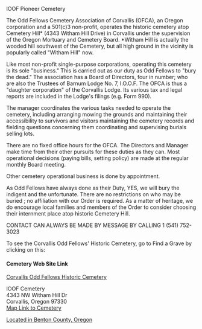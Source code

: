 IOOF Pioneer Cemetery

The Odd Fellows Cemetery Association of Corvallis (OFCA), an Oregon corporation and a 501(c)3 non-profit, operates the historic cemetery atop Cemetery Hill* (4343 Witham Hill Drive) in Corvallis under the supervision of the Oregon Mortuary and Cemetery Board.
*Witham Hill is actually the wooded hill southwest of the Cemetery, but all high ground in the vicinity is popularly called "Witham Hill" now.

Like most non-profit single-purpose corporations, operating this cemetery is its sole "business." This is carried out as our duty as Odd Fellows to "bury the dead." The association has a Board of Directors, four in number; who are also the Trustees of Barnum Lodge No. 7, I.O.O.F. The OFCA is thus a "daughter corporation" of the Corvallis Lodge. Its various tax and legal reports are included in the Lodge's filings (e.g. Form 990).

The manager coordinates the various tasks needed to operate the cemetery, including arranging mowing the grounds and maintaining their accessibility to survivors and visitors maintaining the cemetery records and fielding questions concerning them coordinating and supervising burials selling lots.

There are no fixed office hours for the OFCA. The Directors and Manager make time from their other pursuits for these duties as they can. Most operational decisions (paying bills, setting policy) are made at the regular monthly Board meeting.

Other cemetery operational business is done by appointment.

As Odd Fellows have always done as their Duty, YES, we will bury the indigent and the unfortunate. There are no restrictions on who may be buried ; no affiliation with our Order is required. As a matter of heritage, we do encourage local families and members of the Order to consider choosing their internment place atop historic Cemetery Hill.

CONTACT CAN ALWAYS BE MADE BY MESSAGE BY CALLING 1 (541) 752-3023

To see the Corvallis Odd Fellows' Historic Cemetery,
go to Find a Grave by clicking on this:

#### Cemetery Web Site Link

[Corvallis Odd Fellows Historic Cemetery](https://www.findagrave.com/cemetery/835122/ioof-cemetery)

IOOF Cemetery   
4343 NW Witham Hill Dr  
Corvallis, Oregon 97330   
[Map Link to Cemetery](https://www.google.com/maps/place/IOOF+Cemetery,+4343+NW+Witham+Hill+Dr,+Corvallis,+OR+97330/@44.5858077,-123.3007788,17z/data=!4m5!3m4!1s0x54c03f42d374b521:0x6de593d5ba134aca!8m2!3d44.5851506!4d-123.2987165)

[Located in Benton County, Oregon](https://www.co.benton.or.us/)
